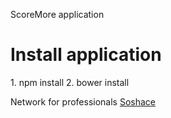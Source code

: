 ScoreMore application

<h1>Install application</h1>
1. npm install
2. bower install


Network for professionals [Soshace](https://soshace.com)
